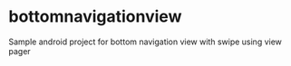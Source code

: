 # bottomnavigationview
Sample android project for bottom navigation view with swipe using view pager
